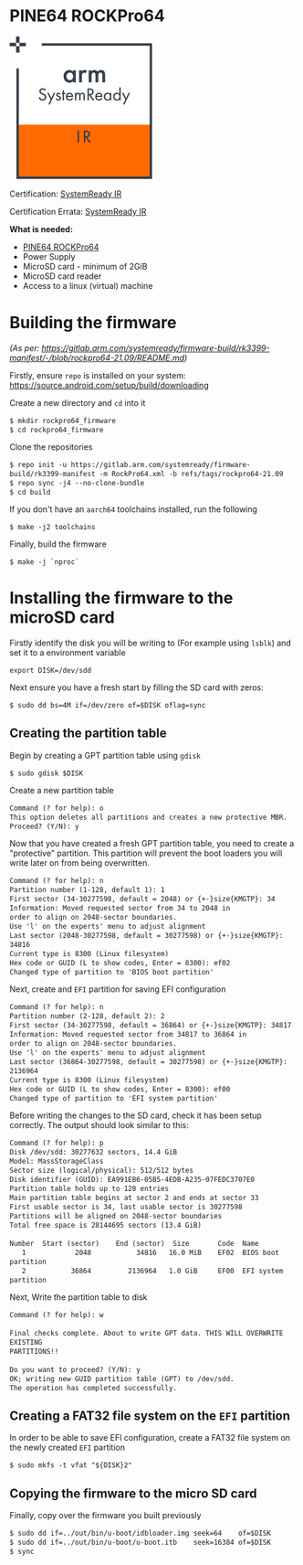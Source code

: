 # PINE64 ROCKPro64

![SystemReady-IR Certified](/_assets/systemready_icons/ir.png)

Certification:
[SystemReady IR](https://armkeil.blob.core.windows.net/developer/Files/pdf/certificate-list/arm-systemready-ir-certification-pine64.pdf)

Certification Errata:
[SystemReady IR](https://www.arm.com/-/media/Files/pdf/certificate-list/arm-systemready-errata-document-pine64-rockpro64-412)


**What is needed:**
- [PINE64 ROCKPro64](https://www.pine64.org/rockpro64/)
- Power Supply
- MicroSD card - minimum of 2GiB
- MicroSD card reader
- Access to a linux (virtual) machine

# Building the firmware
*(As per: https://gitlab.arm.com/systemready/firmware-build/rk3399-manifest/-/blob/rockpro64-21.09/README.md)*

Firstly, ensure `repo` is installed on your system: https://source.android.com/setup/build/downloading

Create a new directory and `cd` into it
```
$ mkdir rockpro64_firmware
$ cd rockpro64_firmware
```

Clone the repositories
```
$ repo init -u https://gitlab.arm.com/systemready/firmware-build/rk3399-manifest -m RockPro64.xml -b refs/tags/rockpro64-21.09
$ repo sync -j4 --no-clone-bundle
$ cd build
```

If you don't have an `aarch64` toolchains installed, run the following
```
$ make -j2 toolchains
```

Finally, build the firmware
```
$ make -j `nproc`
```

# Installing the firmware to the microSD card

Firstly identify the disk you will be writing to (For example using `lsblk`) and set it to a environment variable
```
export DISK=/dev/sdd
```

Next ensure you have a fresh start by filling the SD card with zeros:
```
$ sudo dd bs=4M if=/dev/zero of=$DISK oflag=sync
```

## Creating the partition table

Begin by creating a GPT partition table using `gdisk`
```
$ sudo gdisk $DISK
```

Create a new partition table
```
Command (? for help): o
This option deletes all partitions and creates a new protective MBR.
Proceed? (Y/N): y
```

Now that you have created a fresh GPT partition table, you need to create a "protective" partition.
This partition will prevent the boot loaders you will write later on from being overwritten.
```
Command (? for help): n
Partition number (1-128, default 1): 1
First sector (34-30277598, default = 2048) or {+-}size{KMGTP}: 34
Information: Moved requested sector from 34 to 2048 in
order to align on 2048-sector boundaries.
Use 'l' on the experts' menu to adjust alignment
Last sector (2048-30277598, default = 30277598) or {+-}size{KMGTP}: 34816
Current type is 8300 (Linux filesystem)
Hex code or GUID (L to show codes, Enter = 8300): ef02
Changed type of partition to 'BIOS boot partition'
```

Next, create and `EFI` partition for saving EFI configuration
```
Command (? for help): n
Partition number (2-128, default 2): 2
First sector (34-30277598, default = 36864) or {+-}size{KMGTP}: 34817
Information: Moved requested sector from 34817 to 36864 in
order to align on 2048-sector boundaries.
Use 'l' on the experts' menu to adjust alignment
Last sector (36864-30277598, default = 30277598) or {+-}size{KMGTP}: 2136964
Current type is 8300 (Linux filesystem)
Hex code or GUID (L to show codes, Enter = 8300): ef00
Changed type of partition to 'EFI system partition'
```

Before writing the changes to the SD card, check it has been setup correctly. The output should look similar to this:
```
Command (? for help): p
Disk /dev/sdd: 30277632 sectors, 14.4 GiB
Model: MassStorageClass
Sector size (logical/physical): 512/512 bytes
Disk identifier (GUID): EA991EB6-05B5-4EDB-A235-07FEDC3707E0
Partition table holds up to 128 entries
Main partition table begins at sector 2 and ends at sector 33
First usable sector is 34, last usable sector is 30277598
Partitions will be aligned on 2048-sector boundaries
Total free space is 28144695 sectors (13.4 GiB)

Number  Start (sector)    End (sector)  Size       Code  Name
   1            2048           34816   16.0 MiB    EF02  BIOS boot partition
   2           36864         2136964   1.0 GiB     EF00  EFI system partition

```

Next, Write the partition table to disk
```
Command (? for help): w

Final checks complete. About to write GPT data. THIS WILL OVERWRITE EXISTING
PARTITIONS!!

Do you want to proceed? (Y/N): y
OK; writing new GUID partition table (GPT) to /dev/sdd.
The operation has completed successfully.
```

## Creating a FAT32 file system on the `EFI` partition

In order to be able to save EFI configuration, create a FAT32 file system on the newly created `EFI` partition
```
$ sudo mkfs -t vfat "${DISK}2"
```

## Copying the firmware to the micro SD card
Finally, copy over the firmware you built previously
```
$ sudo dd if=../out/bin/u-boot/idbloader.img seek=64    of=$DISK
$ sudo dd if=../out/bin/u-boot/u-boot.itb    seek=16384 of=$DISK
$ sync
```